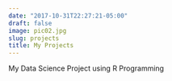 ```yaml
---
date: "2017-10-31T22:27:21-05:00"
draft: false
image: pic02.jpg
slug: projects
title: My Projects
---
```


My Data Science Project using R Programming